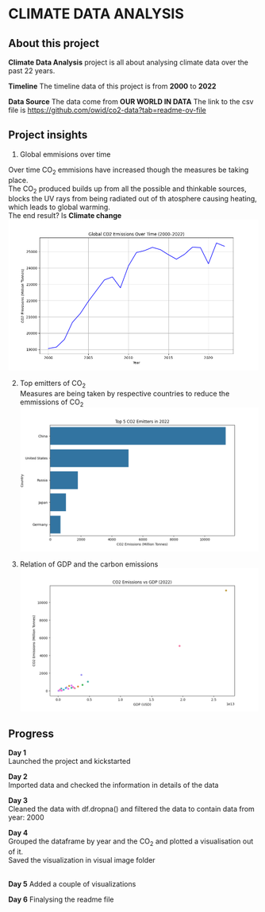 # CLIMATE DATA ANALYSIS

## About this project
**Climate Data Analysis** project is all about analysing climate data over the past 22 years.

**Timeline** 
The timeline data of this project is from **2000** to **2022**

**Data Source**
The data come from **OUR WORLD IN DATA**
The link to the csv file is https://github.com/owid/co2-data?tab=readme-ov-file

## Project insights
1. Global emmisions over time<br>

Over time CO<sub>2</sub> emmisions have increased though the measures be taking place.<br>
The CO<sub>2</sub> produced builds up from all the possible and thinkable sources, blocks the UV rays from being radiated out of th atosphere causing heating, which leads to global warming.<br>
The end result? Is **Climate change**  
![Visual_representation](https://github.com/Emmanuel-km/Climate-Data-Analysis/blob/019417619e1d604fc0ef62f4b3d4698e4de6d299/visual_images/global_co2.png)

2. Top emitters of CO<sub>2</sub><br>
Measures are being taken by respective countries to reduce the emmissions of CO<sub>2</sub>
![Visual_representation](https://github.com/Emmanuel-km/Climate-Data-Analysis/blob/d89c91707845c26a4a0c69e52975d5831d318f21/visual_images/top_emitters.png)

3. Relation of GDP and the carbon emissions
![Visual_representation](https://github.com/Emmanuel-km/Climate-Data-Analysis/blob/d89c91707845c26a4a0c69e52975d5831d318f21/visual_images/co2_vs_gdp.png)


## Progress
**Day 1**<br>
Launched the project and kickstarted

**Day 2**<br>
Imported data and checked the information in details of the data

**Day 3**<br>
Cleaned the data with df.dropna() and filtered the data to contain data from year: 2000

**Day 4**<br>
Grouped the dataframe by year and the CO<sub>2</sub> 
and plotted a visualisation out of it.<br>
Saved the visualization in visual image folder<br>
<br>

**Day 5**
Added a couple of visualizations <br>

**Day 6**
Finalysing the readme file <br>
